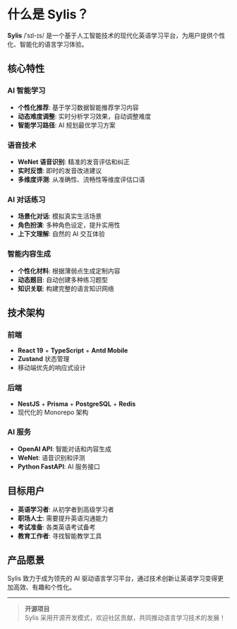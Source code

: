 # 什么是 Sylis？

**Sylis** /ˈsɪl-ɪs/ 是一个基于人工智能技术的现代化英语学习平台，为用户提供个性化、智能化的语言学习体验。

## 核心特性

### AI 智能学习

- **个性化推荐**: 基于学习数据智能推荐学习内容
- **动态难度调整**: 实时分析学习效果，自动调整难度
- **智能学习路径**: AI 规划最优学习方案

### 语音技术

- **WeNet 语音识别**: 精准的发音评估和纠正
- **实时反馈**: 即时的发音改进建议
- **多维度评测**: 从准确性、流畅性等维度评估口语

### AI 对话练习

- **场景化对话**: 模拟真实生活场景
- **角色扮演**: 多种角色设定，提升实用性
- **上下文理解**: 自然的 AI 交互体验

### 智能内容生成

- **个性化材料**: 根据薄弱点生成定制内容
- **动态题目**: 自动创建多种练习题型
- **知识关联**: 构建完整的语言知识网络

## 技术架构

### 前端

- **React 19** + **TypeScript** + **Antd Mobile**
- **Zustand** 状态管理
- 移动端优先的响应式设计

### 后端

- **NestJS** + **Prisma** + **PostgreSQL** + **Redis**
- 现代化的 Monorepo 架构

### AI 服务

- **OpenAI API**: 智能对话和内容生成
- **WeNet**: 语音识别和评测
- **Python FastAPI**: AI 服务接口

## 目标用户

- **英语学习者**: 从初学者到高级学习者
- **职场人士**: 需要提升英语沟通能力
- **考试准备**: 各类英语考试备考
- **教育工作者**: 寻找智能教学工具

## 产品愿景

Sylis 致力于成为领先的 AI 驱动语言学习平台，通过技术创新让英语学习变得更加高效、有趣和个性化。

---

> **开源项目**  
> Sylis 采用开源开发模式，欢迎社区贡献，共同推动语言学习技术的发展！
